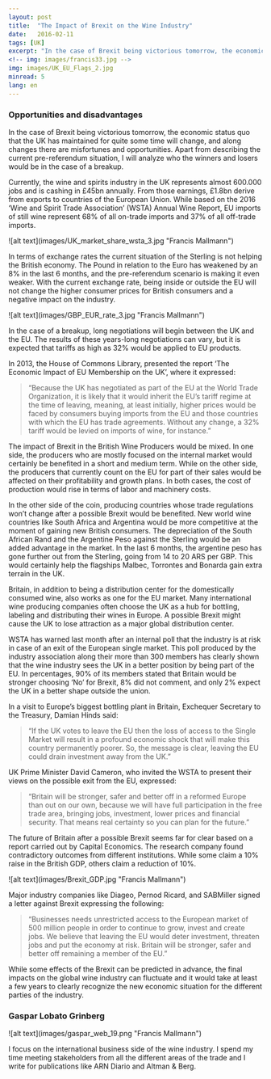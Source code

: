 ```yaml
---
layout: post
title:  "The Impact of Brexit on the Wine Industry"
date:   2016-02-11
tags: [UK]
excerpt: "In the case of Brexit being victorious tomorrow, the economic status quo that the UK has maintained for quite some time will change, and along changes there are misfortunes and opportunities." 
<!-- img: images/francis33.jpg -->
img: images/UK_EU_Flags_2.jpg
minread: 5
lang: en
---
```



### Opportunities and disadvantages

In the case of Brexit being victorious tomorrow, the economic status quo that the UK has maintained for quite some time will change, and along changes there are misfortunes and opportunities. Apart from describing the current pre-referendum situation, I will analyze who the winners and losers would be in the case of a breakup.

Currently, the wine and spirits industry in the UK represents almost 600.000 jobs and is cashing in £45bn annually. From those earnings, £1.8bn derive from exports to countries of the European Union. While based on the 2016 ‘Wine and Spirit Trade Association’ (WSTA) Annual Wine Report, EU imports of still wine represent 68% of all on-trade imports and 37% of all off-trade imports.

<span class="imgcenterwide"> 
![alt text](images/UK_market_share_wsta_3.jpg "Francis Mallmann") 
</span>

In terms of exchange rates the current situation of the Sterling is not helping the British economy. The Pound in relation to the Euro has weakened by an 8% in the last 6 months, and the pre-referendum scenario is making it even weaker. With the current exchange rate, being inside or outside the EU will not change the higher consumer prices for British consumers and a negative impact on the industry.

<span class="imgcenterwide"> 
![alt text](images/GBP_EUR_rate_3.jpg "Francis Mallmann") 
</span>

In the case of a breakup, long negotiations will begin between the UK and the EU. The results of these years-long negotiations can vary, but it is expected that tariffs as high as 32% would be applied to EU products.

In 2013, the House of Commons Library, presented the report ‘The Economic Impact of EU Membership on the UK’, where it expressed:

>“Because the UK has negotiated as part of the EU at the World Trade Organization, it is likely that it would inherit the EU’s tariff regime at the time of leaving, meaning, at least initially, higher prices would be faced by consumers buying imports from the EU and those countries with which the EU has trade agreements. Without any change, a 32% tariff would be levied on imports of wine, for instance.”

The impact of Brexit in the British Wine Producers would be mixed. In one side, the producers who are mostly focused on the internal market would certainly be benefited in a short and medium term. While on the other side, the producers that currently count on the EU for part of their sales would be affected on their profitability and growth plans. In both cases, the cost of production would rise in terms of labor and machinery costs.

In the other side of the coin, producing countries whose trade regulations won’t change after a possible Brexit would be benefited. New world wine countries like South Africa and Argentina would be more competitive at the moment of gaining new British consumers. The depreciation of the South African Rand and the Argentine Peso against the Sterling would be an added advantage in the market. In the last 6 months, the argentine peso has gone further out from the Sterling, going from 14 to 20 ARS per GBP. This would certainly help the flagships Malbec, Torrontes and Bonarda gain extra terrain in the UK.

Britain, in addition to being a distribution center for the domestically consumed wine, also works as one for the EU market. Many international wine producing companies often choose the UK as a hub for bottling, labeling and distributing their wines in Europe. A possible Brexit might cause the UK to lose attraction as a major global distribution center.

WSTA has warned last month after an internal poll that the industry is at risk in case of an exit of the European single market. This poll produced by the industry association along their more than 300 members has clearly shown that the wine industry sees the UK in a better position by being part of the EU. In percentages, 90% of its members stated that Britain would be stronger choosing ‘No’ for Brexit, 8% did not comment, and only 2% expect the UK in a better shape outside the union.

In a visit to Europe’s biggest bottling plant in Britain, Exchequer Secretary to the Treasury, Damian Hinds said:

>“If the UK votes to leave the EU then the loss of access to the Single Market will result in a profound economic shock that will make this country permanently poorer. So, the message is clear, leaving the EU could drain investment away from the UK.”

UK Prime Minister David Cameron, who invited the WSTA to present their views on the possible exit from the EU, expressed:

>“Britain will be stronger, safer and better off in a reformed Europe than out on our own, because we will have full participation in the free trade area, bringing jobs, investment, lower prices and financial security. That means real certainty so you can plan for the future.”

The future of Britain after a possible Brexit seems far for clear based on a report carried out by Capital Economics. The research company found contradictory outcomes from different institutions. While some claim a 10% raise in the British GDP, others claim a reduction of 10%.

<span class="imgcenterwide"> 
![alt text](images/Brexit_GDP.jpg "Francis Mallmann") 
</span>

Major industry companies like Diageo, Pernod Ricard, and SABMiller signed a letter against Brexit expressing the following:

>“Businesses needs unrestricted access to the European market of 500 million people in order to continue to grow, invest and create jobs. We believe that leaving the EU would deter investment, threaten jobs and put the economy at risk. Britain will be stronger, safer and better off remaining a member of the EU.”

While some effects of the Brexit can be predicted in advance, the final impacts on the global wine industry can fluctuate and it would take at least a few years to clearly recognize the new economic situation for the different parties of the industry.

### Gaspar Lobato Grinberg

<span class="imgpp"> 
![alt text](images/gaspar_web_19.png "Francis Mallmann") 
</span>

I focus on the international business side of the wine industry. I spend my time meeting stakeholders from all the different areas of the trade and I write for publications like ARN Diario and Altman & Berg.




